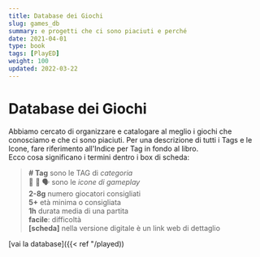 ```yaml
---
title: Database dei Giochi
slug: games_db
summary: e progetti che ci sono piaciuti e perché
date: 2021-04-01
type: book
tags: [PlayED]
weight: 100
updated: 2022-03-22
---
```

# Database dei Giochi
Abbiamo cercato di organizzare e catalogare al meglio i giochi che conosciamo e che ci sono piaciuti. Per una descrizione di tutti i Tags e le Icone, fare riferimento all'Indice per Tag in fondo al libro.  
Ecco cosa significano i termini dentro i box di scheda:

> **# Tag** sono le TAG di *categoria*  
> 🧠 🧠 🗣 sono le *icone di gameplay*  
> **2-8g** numero giocatori consigliati  
> **5+** età minima o consigliata  
> **1h** durata media di una partita  
> **facile**: difficoltà  
>**\[scheda\]** nella versione digitale è un link web di dettaglio

[vai la database]({{< ref "/played))
